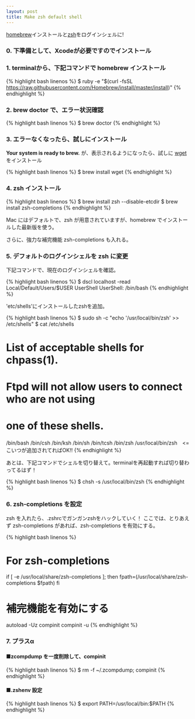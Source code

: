```yaml
---
layout: post
title: Make zsh default shell
---
```


<a title="homebrew" href="http://brew.sh/index_ja.html" target="_blank">homebrew</a>インストールと<a title="zsh" href="https://github.com/zsh-users/zsh" target="_blank">zsh</a>をログインシェルに!

### 0. 下準備として、Xcodeが必要ですのでインストール

### 1. terminalから、下記コマンドで homebrew インストール
{% highlight bash linenos %}
$ ruby -e "$(curl -fsSL https://raw.githubusercontent.com/Homebrew/install/master/install)"
{% endhighlight %}

### 2. brew doctor で、エラー状況確認
{% highlight bash linenos %}
$ brew doctor
{% endhighlight %}

### 3. エラーなくなったら、試しにインストール
<strong>Your system is ready to brew.</strong>
が、表示されるようになったら、試しに <a href="http://www.gnu.org/software/wget/" target="_blank">wget</a> をインストール

{% highlight bash linenos %}
$ brew install wget
{% endhighlight %}

### 4. zsh インストール
{% highlight bash linenos %}
$ brew install zsh --disable-etcdir
$ brew install zsh-completions
{% endhighlight %}

Mac にはデフォルトで、zsh が用意されていますが、homebrew でインストールした最新版を使う。

さらに、強力な補完機能 zsh-completions も入れる。

### 5. デフォルトのログインシェルを zsh に変更
下記コマンドで、現在のログインシェルを確認。

{% highlight bash linenos %}
$ dscl localhost -read Local/Default/Users/$USER UserShell
UserShell: /bin/bash
{% endhighlight %}

'etc/shells'にインストールしたzshを追加。

{% highlight bash linenos %}
$ sudo sh -c "echo '/usr/local/bin/zsh' >> /etc/shells"
$ cat /etc/shells
# List of acceptable shells for chpass(1).
# Ftpd will not allow users to connect who are not using
# one of these shells.
/bin/bash
/bin/csh
/bin/ksh
/bin/sh
/bin/tcsh
/bin/zsh
/usr/local/bin/zsh　<=こいつが追加されてればOK!!
{% endhighlight %}

あとは、下記コマンドでシェルを切り替えて。terminalを再起動すれば切り替わってるはず！

{% highlight bash linenos %}
$ chsh -s /usr/local/bin/zsh
{% endhighlight %}

### 6. zsh-completions を設定

zsh を入れたら、.zshrcでガンガンzshをハックしていく！
ここでは、とりあえず zsh-completions があれば、zsh-completions を有効にする。

{% highlight bash linenos %}
# For zsh-completions
if [ -e /usr/local/share/zsh-completions ]; then
    fpath=(/usr/local/share/zsh-completions $fpath)
fi
# 補完機能を有効にする
autoload -Uz compinit
compinit -u
{% endhighlight %}

### 7. プラスα

#### ■zcompdump を一度削除して、compinit

{% highlight bash linenos %}
$ rm -f ~/.zcompdump; compinit
{% endhighlight %}

#### ■.zshenv 設定

{% highlight bash linenos %}
$ export PATH=/usr/local/bin:$PATH
{% endhighlight %}
